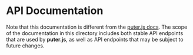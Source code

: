 # API Documentation

Note that this documentation is different from the [puter.js docs](https://docs.puter.com).
The scope of the documentation in this directory includes both stable API endpoints that
are used by **puter.js**, as well as API endpoints that may be subject to future changes.
